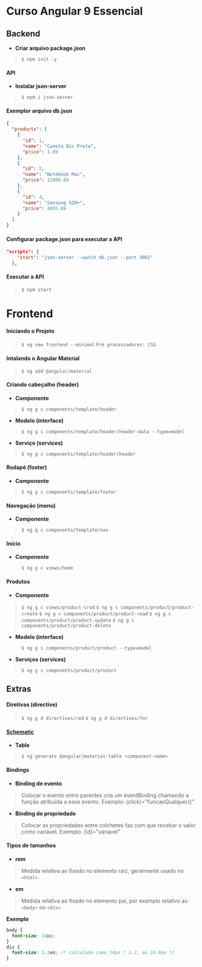 # Curso Angular 9 Essencial

## Backend

* **Criar arquivo package.json** 
> `$ npm init -y` 

#### API
* **Instalar json-server**
> `$ npm i json-server`

#### Exemplor arquivo db.json
```json
{
  "products": [
    {
      "id": 1,
      "name": "Caneta Bic Preta",
      "price": 1.89
    },
    {
      "id": 2,
      "name": "Notebook Mac",
      "price": 12000.89
    },
    {
      "id": 4,
      "name": "Sansung S20+",
      "price": 4895.89
    }
  ]
}
```
#### Configurar package.json para executar a API
```json
"scripts": {
    "start": "json-server --watch db.json --port 3001"
  },
```
#### Executar a API
> `$ npm start`

# Frontend

#### Iniciando o Projeto
> `$ ng new frontend --minimal`
> `Pré processadores: CSS`

#### Intalando o Angular Material
> `$ ng add @angular/material`

#### Criando cabeçalho (header)
* **Componente**
> `$ ng g c components/template/header`
* **Modelo (interface)**
> `$ ng g i components/template/header/header-data --type=model`
* **Serviço (services)**
> `$ ng g s components/template/header/header`

#### Rodapé (footer)
* **Componente**
> `$ ng g c components/template/footer`

#### Navegação (menu)
* **Componente**
> `$ ng g c components/template/nav`

#### Início 
* **Componente**
>`$ ng g c views/home`

#### Produtos
* **Componente**
>`$ ng g c views/product-crud`
>`$ ng g c components/product/product-create`
>`$ ng g c components/product/product-read`
>`$ ng g c components/product/product-update`
>`$ ng g c components/product/product-delete`
* **Modelo (interface)**
>`$ ng g i components/product/product --type=model`
* **Serviços (services)**
>`$ ng g s components/product/product`

## Extras

#### Diretivas (directive)
>`$ ng g d directives/red`
>`$ ng g d directives/for`

#### [Schematic](https://material.angular.io/guide/schematics)
* **Table**
>`$ ng generate @angular/material:table <component-name>`

#### Bindings
* **Binding de evento**
>Colocar o evento entre parentes cria um eventBinding chamando a função atribuida a esse evento.
>Exemplo: (click)="funcaoQualquer()"
* **Binding de propriedade**
>Colocar as propriedades entre colchetes faz com que recebar o valor como variável. 
>Exemplo: [id]="variavel"

#### Tipos de tamanhos
* **rem**
>Medida relativa ao fixado no elemento raiz, geralmente usado no `<html>`. 

* **em**
>Medida relativa ao fixado no elemento pai, por exemplo relativo ao `<body>` ou `<div>`

**Exemplo**
```css
body {
  font-size: 14px;
}
div {
  font-size: 1.2em; /* calculado como 14px * 1.2, ou 16.8px */
}
```
